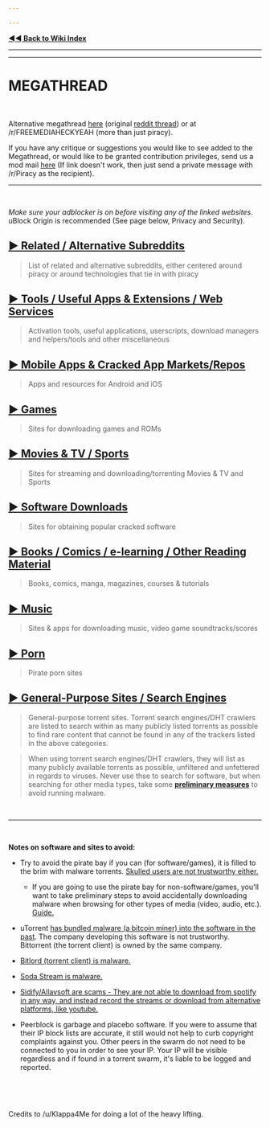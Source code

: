 ```yaml
---

---
```


[**◄◄ Back to Wiki Index**](https://www.reddit.com/r/Piracy/wiki/index)



---

---





# MEGATHREAD





&nbsp;



Alternative megathread [here](https://github.com/Igglybuff/awesome-piracy/blob/master/readme.md) (original [reddit thread](https://old.reddit.com/r/Piracy/comments/9nontk/awesome_piracy_a_curated_list_of_awesome_warez/)) or at /r/FREEMEDIAHECKYEAH (more than just piracy).



If you have any critique or suggestions you would like to see added to the Megathread, or would like to be granted contribution privileges, send us a mod mail [here](https://www.reddit.com/message/compose?to=%2Fr%2FPiracy&subject=Megathread%20suggestion) (If link doesn't work, then just send a private message with /r/Piracy as the recipient).





---

&nbsp;









*Make sure your adblocker is on before visiting any of the linked websites*. uBlock Origin is recommended (See page below, Privacy and Security).





## [► Related / Alternative Subreddits](https://www.reddit.com/r/Piracy/wiki/megathread/related_subreddits)

 > List of related and alternative subreddits, either centered around piracy or around technologies that tie in with piracy



## [► Tools / Useful Apps & Extensions / Web Services](https://www.reddit.com/r/Piracy/wiki/megathread/tools)

 > Activation tools, useful applications, userscripts, download managers and helpers/tools and other miscellaneous



## [► Mobile Apps & Cracked App Markets/Repos](https://www.reddit.com/r/Piracy/wiki/megathread/mobile_apps_and_repos)

 > Apps and resources for Android and iOS



## [► Games](https://reddit.com/r/Piracy/wiki/megathread/games)

 > Sites for downloading games and ROMs



## [► Movies & TV / Sports](https://www.reddit.com/r/Piracy/wiki/megathread/movies_and_tv)

 > Sites for streaming and downloading/torrenting Movies & TV and Sports



## [► Software Downloads](https://www.reddit.com/r/Piracy/wiki/megathread/software_downloads)

 > Sites for obtaining popular cracked software



## [► Books / Comics / e-learning / Other Reading Material](https://reddit.com/r/Piracy/wiki/megathread/reading_material_and_elearning)

 > Books, comics, manga, magazines, courses & tutorials



## [► Music](https://reddit.com/r/Piracy/wiki/megathread/music)

 > Sites & apps for downloading music, video game soundtracks/scores



## [► Porn](https://reddit.com/r/Piracy/wiki/megathread/porn)

 > Pirate porn sites



## [► General-Purpose Sites / Search Engines](https://reddit.com/r/Piracy/wiki/megathread/general_sites_and_search_engines)

 > General-purpose torrent sites. Torrent search engines/DHT crawlers are listed to search within as many publicly listed torrents as possible to find rare content that cannot be found in any of the trackers listed in the above categories.

 >

 > When using torrent search engines/DHT crawlers, they will list as many publicly available torrents as possible, unfiltered and unfettered in regards to viruses. Never use thse to search for software, but when searching for other media types, take some [**preliminary measures**](https://www.reddit.com/r/Piracy/wiki/browsing_and_downloading_guide) to avoid running malware.



&nbsp;



---



&nbsp;









**Notes on software and sites to avoid:**



* Try to avoid the pirate bay if you can (for software/games), it is filled to the brim with malware torrents. [Skulled users are not trustworthy either.](https://www.reddit.com/r/Piracy/comments/cxbn33/psa_ransomware_all_current_vegas_pro_17_torrents/)



  * If you are going to use the pirate bay for non-software/games, you'll want to take preliminary steps to avoid accidentally downloading malware when browsing for other types of media (video, audio, etc.). [Guide.](https://www.reddit.com/r/Piracy/wiki/browsing_and_downloading_guide)



* uTorrent [has bundled malware (a bitcoin miner) into the software in the past](https://www.trustedreviews.com/news/utorrent-silently-installing-bundled-bitcoin-mining-software-2931825). The company developing this software is not trustworthy. Bittorrent (the torrent client) is owned by the same company.



* [Bitlord \(torrent client\) is malware.](https://www.reddit.com/r/torrents/comments/1yb8kf/warning_do_not_download_bitlord_it_has_major/)



* [Soda Stream is malware.](https://www.reddit.com/r/Piracy/comments/8q2pg3/anyone_who_can_explain_why_soda_player_is/)



* [Sidify/Allavsoft are scams - They are not able to download from spotify in any way, and instead record the streams or download from alternative platforms, like youtube.](https://www.reddit.com/r/Piracy/comments/6l2lwh/any_experience_with_sidify/)



* Peerblock is garbage and placebo software. If you were to assume that their IP block lists are accurate, it still would not help to curb copyright complaints against you. Other peers in the swarm do not need to be connected to you in order to see your IP. Your IP will be visible regardless and if found in a torrent swarm, it's liable to be logged and reported.





&nbsp;



&nbsp;









Credits to /u/Klappa4Me for doing a lot of the heavy lifting.



&nbsp;
